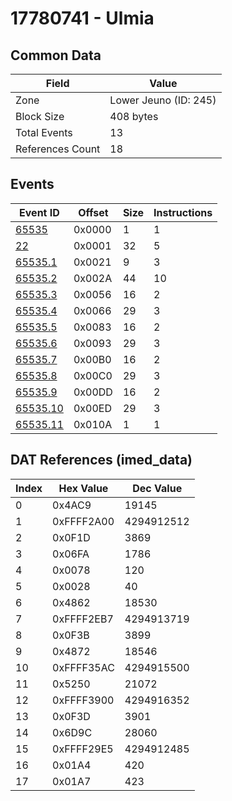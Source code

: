 # 17780741 - Ulmia

## Common Data

| Field            | Value                 |
|------------------|-----------------------|
| Zone             | Lower Jeuno (ID: 245) |
| Block Size       | 408 bytes             |
| Total Events     | 13                    |
| References Count | 18                    |

## Events

| Event ID                  | Offset   |   Size |   Instructions |
|---------------------------|----------|--------|----------------|
| [65535](./65535.md)       | 0x0000   |      1 |              1 |
| [22](./22.md)             | 0x0001   |     32 |              5 |
| [65535.1](./65535.1.md)   | 0x0021   |      9 |              3 |
| [65535.2](./65535.2.md)   | 0x002A   |     44 |             10 |
| [65535.3](./65535.3.md)   | 0x0056   |     16 |              2 |
| [65535.4](./65535.4.md)   | 0x0066   |     29 |              3 |
| [65535.5](./65535.5.md)   | 0x0083   |     16 |              2 |
| [65535.6](./65535.6.md)   | 0x0093   |     29 |              3 |
| [65535.7](./65535.7.md)   | 0x00B0   |     16 |              2 |
| [65535.8](./65535.8.md)   | 0x00C0   |     29 |              3 |
| [65535.9](./65535.9.md)   | 0x00DD   |     16 |              2 |
| [65535.10](./65535.10.md) | 0x00ED   |     29 |              3 |
| [65535.11](./65535.11.md) | 0x010A   |      1 |              1 |

## DAT References (imed_data)

|   Index | Hex Value   |   Dec Value |
|---------|-------------|-------------|
|       0 | 0x4AC9      |       19145 |
|       1 | 0xFFFF2A00  |  4294912512 |
|       2 | 0x0F1D      |        3869 |
|       3 | 0x06FA      |        1786 |
|       4 | 0x0078      |         120 |
|       5 | 0x0028      |          40 |
|       6 | 0x4862      |       18530 |
|       7 | 0xFFFF2EB7  |  4294913719 |
|       8 | 0x0F3B      |        3899 |
|       9 | 0x4872      |       18546 |
|      10 | 0xFFFF35AC  |  4294915500 |
|      11 | 0x5250      |       21072 |
|      12 | 0xFFFF3900  |  4294916352 |
|      13 | 0x0F3D      |        3901 |
|      14 | 0x6D9C      |       28060 |
|      15 | 0xFFFF29E5  |  4294912485 |
|      16 | 0x01A4      |         420 |
|      17 | 0x01A7      |         423 |
